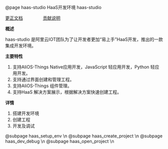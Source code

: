 @page haas-studio HaaS开发环境 haas-studio

[更正文档](https://gitee.com/alios-things/documentation/edit/rel_3.3.0/haas-studio/haas-stduio.md) &emsp;&emsp;&emsp;&emsp; [贡献说明](https://help.aliyun.com/document_detail/302301.html)

**概述**

haas-studio 是阿里云IOT团队为了让开发者更加“易上手”HaaS开发，推出的一款集成开发环境。

**主要特性**

1. 支持AliOS-Things Native应用开发，JavaScript 轻应用开发，Python 轻应用开发。
2. 支持通过界面创建和管理工程。
3. 支持AliOS-Things 组件管理。
4. 支持HaaS 解决方案展示，根据解决方案快速创建工程。

**详情**

1. 搭建开发环境
2. 创建工程
3. 开发及调试

@subpage haas_setup_env \n
@subpage haas_create_project \n
@subpage haas_dev_debug \n
@subpage haas_open_project \n

